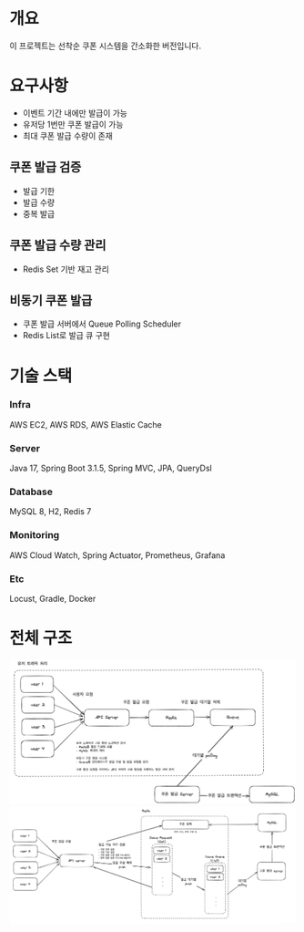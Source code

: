 # 개요
이 프로젝트는 선착순 쿠폰 시스템을 간소화한 버전입니다.

# 요구사항
- 이벤트 기간 내에만 발급이 가능
- 유저당 1번만 쿠폰 발급이 가능
- 최대 쿠폰 발급 수량이 존재

## 쿠폰 발급 검증
- 발급 기한
- 발급 수량
- 중복 발급

## 쿠폰 발급 수량 관리
- Redis Set 기반 재고 관리

## 비동기 쿠폰 발급
- 쿠폰 발급 서버에서 Queue Polling Scheduler
- Redis List로 발급 큐 구현

# 기술 스택
### Infra
AWS EC2, AWS RDS, AWS Elastic Cache

### Server
Java 17, Spring Boot 3.1.5, Spring MVC, JPA, QueryDsl

### Database
MySQL 8, H2, Redis 7

### Monitoring
AWS Cloud Watch, Spring Actuator, Prometheus, Grafana

### Etc
Locust, Gradle, Docker

# 전체 구조
![구조도1](./image/구조도1.png)
![구조도2](./image/구조도2.png)


